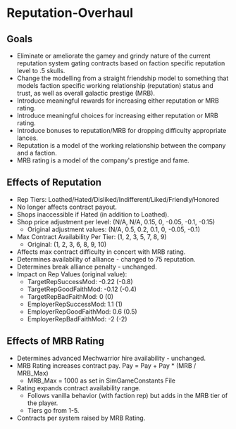 # Reputation-Overhaul

## Goals

- Eliminate or ameliorate the gamey and grindy nature of the current reputation system gating contracts based on faction specific reputation level to .5 skulls.
- Change the modelling from a straight friendship model to something that models faction specific working relationship (reputation) status and trust, as well as overall galactic prestige (MRB).
- Introduce meaningful rewards for increasing either reputation or MRB rating.
- Introduce meaningful choices for increasing either reputation or MRB rating.
- Introduce bonuses to reputation/MRB for dropping difficulty appropriate lances.
- Reputation is a model of the working relationship between the company and a faction.
- MRB rating is a model of the company's prestige and fame. 


## Effects of Reputation

- Rep Tiers: Loathed/Hated/Disliked/Indifferent/Liked/Friendly/Honored
- No longer affects contract payout.
- Shops inaccessible if Hated (in addition to Loathed).
- Shop price adjustment per level: (N/A, N/A, 0.15, 0, -0.05, -0.1, -0.15)
  - Original adjustment values: (N/A, 0.5, 0.2, 0.1, 0, -0.05, -0.1)
- Max Contract Availability Per Tier: (1, 2, 3, 5, 7, 8, 9)
  - Original: (1, 2, 3, 6, 8, 9, 10)
- Affects max contract difficulty in concert with MRB rating.
- Determines availability of alliance - changed to 75 reputation.
- Determines break alliance penalty - unchanged.
- Impact on Rep Values (original value):
  - TargetRepSuccessMod: -0.22 (-0.8)
  - TargetRepGoodFaithMod: -0.12 (-0.4)
  - TargetRepBadFaithMod: 0 (0)
  - EmployerRepSuccessMod: 1.1 (1)
  - EmployerRepGoodFaithMod: 0.6 (0.5)
  - EmployerRepBadFaithMod: -2 (-2)
 
 
## Effects of MRB Rating

- Determines advanced Mechwarrior hire availability - unchanged.
- MRB Rating increases contract pay. Pay = Pay + Pay * (MRB / MRB_Max)
  - MRB_Max = 1000 as set in SimGameConstants File
- Rating expands contract availability range.
  - Follows vanilla behavior (with faction rep) but adds in the MRB tier of the player.
  - Tiers go from 1-5. 
- Contracts per system raised by MRB Rating.

